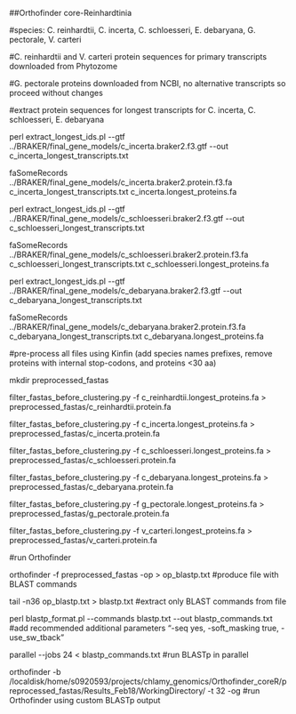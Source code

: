 ##Orthofinder core-Reinhardtinia


#species: C. reinhardtii, C. incerta, C. schloesseri, E. debaryana, G. pectorale, V. carteri


#C. reinhardtii and V. carteri protein sequences for primary transcripts downloaded from Phytozome

#G. pectorale proteins downloaded from NCBI, no alternative transcripts so proceed without changes

#extract protein sequences for longest transcripts for C. incerta, C. schloesseri, E. debaryana

perl extract_longest_ids.pl --gtf ../BRAKER/final_gene_models/c_incerta.braker2.f3.gtf --out c_incerta_longest_transcripts.txt

faSomeRecords ../BRAKER/final_gene_models/c_incerta.braker2.protein.f3.fa c_incerta_longest_transcripts.txt c_incerta.longest_proteins.fa


perl extract_longest_ids.pl --gtf ../BRAKER/final_gene_models/c_schloesseri.braker2.f3.gtf --out c_schloesseri_longest_transcripts.txt

faSomeRecords ../BRAKER/final_gene_models/c_schloesseri.braker2.protein.f3.fa c_schloesseri_longest_transcripts.txt c_schloesseri.longest_proteins.fa


perl extract_longest_ids.pl --gtf ../BRAKER/final_gene_models/c_debaryana.braker2.f3.gtf --out c_debaryana_longest_transcripts.txt

faSomeRecords ../BRAKER/final_gene_models/c_debaryana.braker2.protein.f3.fa c_debaryana_longest_transcripts.txt c_debaryana.longest_proteins.fa


#pre-process all files using Kinfin (add species names prefixes, remove proteins with internal stop-codons, and proteins <30 aa)

mkdir preprocessed_fastas

filter_fastas_before_clustering.py -f c_reinhardtii.longest_proteins.fa > preprocessed_fastas/c_reinhardtii.protein.fa

filter_fastas_before_clustering.py -f c_incerta.longest_proteins.fa > preprocessed_fastas/c_incerta.protein.fa

filter_fastas_before_clustering.py -f c_schloesseri.longest_proteins.fa > preprocessed_fastas/c_schloesseri.protein.fa

filter_fastas_before_clustering.py -f c_debaryana.longest_proteins.fa > preprocessed_fastas/c_debaryana.protein.fa

filter_fastas_before_clustering.py -f g_pectorale.longest_proteins.fa > preprocessed_fastas/g_pectorale.protein.fa

filter_fastas_before_clustering.py -f v_carteri.longest_proteins.fa > preprocessed_fastas/v_carteri.protein.fa


#run Orthofinder

orthofinder -f preprocessed_fastas -op > op_blastp.txt #produce file with BLAST commands

tail -n36 op_blastp.txt > blastp.txt #extract only BLAST commands from file

perl blastp_format.pl --commands blastp.txt --out blastp_commands.txt #add recommended additional parameters “-seq yes, -soft_masking true, -use_sw_tback”

parallel --jobs 24 < blastp_commands.txt #run BLASTp in parallel

orthofinder -b /localdisk/home/s0920593/projects/chlamy_genomics/Orthofinder_coreR/preprocessed_fastas/Results_Feb18/WorkingDirectory/ -t 32 -og #run Orthofinder using custom BLASTp output
